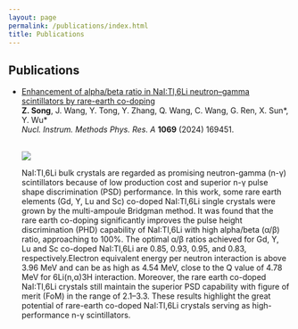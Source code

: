 ```yaml
---
layout: page
permalink: /publications/index.html
title: Publications
---
```


## Publications

- [Enhancement of alpha/beta ratio in NaI:Tl,6Li neutron–gamma scintillators by rare-earth co-doping](https://doi.org/10.1016/j.nima.2024.169451)<br>
  **Z. Song**, J. Wang, Y. Tong, Y. Zhang, Q. Wang, C. Wang, G. Ren, X. Sun\*, Y. Wu\*<br>
  *Nucl. Instrum. Methods Phys. Res. A* **1069** (2024) 169451.
  <br><br>
  
  <img src="https://shhhhong.github.io/images/page.PNG" class="floatpic">

  NaI:Tl,6Li bulk crystals are regarded as promising neutron-gamma (n-γ) scintillators because of low production cost and superior n-γ pulse shape discrimination (PSD) performance. In this work, some rare earth elements (Gd, Y, Lu and Sc) co-doped NaI:Tl,6Li single crystals were grown by the multi-ampoule Bridgman method. It was found that the rare earth co-doping significantly improves the pulse height discrimination (PHD) capability of NaI:Tl,6Li with high alpha/beta (α/β) ratio, approaching to 100%. The optimal α/β ratios achieved for Gd, Y, Lu and Sc co-doped NaI:Tl,6Li are 0.85, 0.93, 0.95, and 0.83, respectively.Electron equivalent energy per neutron interaction is above 3.96 MeV and can be as high as 4.54 MeV, close to the Q value of 4.78 MeV for 6Li(n,α)3H interaction. Moreover, the rare earth co-doped NaI:Tl,6Li crystals still maintain the superior PSD capability with figure of merit (FoM) in the range of 2.1–3.3. These results highlight the great potential of rare-earth co-doped NaI:Tl,6Li crystals serving as high-performance n-γ scintillators.

